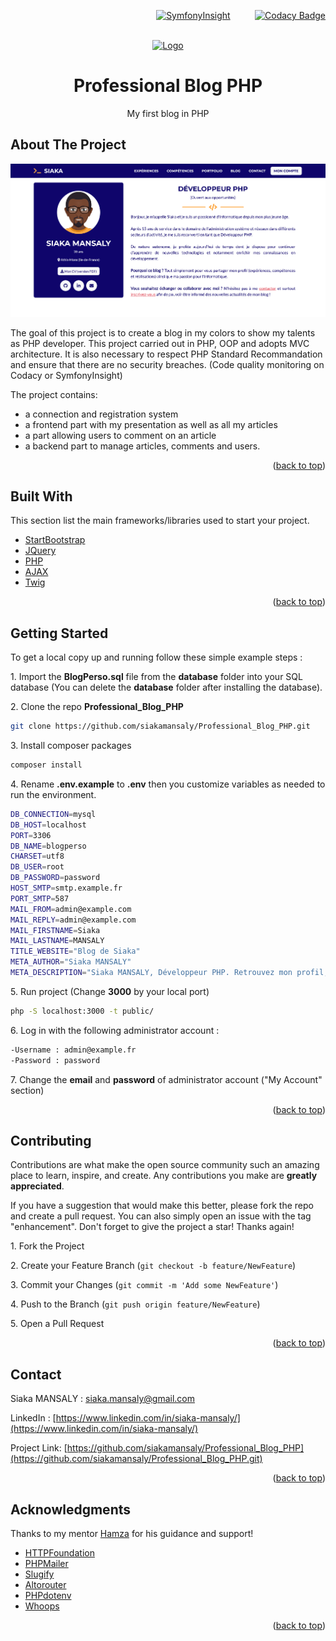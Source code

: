<div id="top"></div>
<div align="right">

[![SymfonyInsight](https://insight.symfony.com/projects/30cae1fe-c708-4607-bbc9-c870c385cabe/small.svg)](https://insight.symfony.com/projects/30cae1fe-c708-4607-bbc9-c870c385cabe)&nbsp;&nbsp;&nbsp;&nbsp;&nbsp;&nbsp;&nbsp;&nbsp;&nbsp;&nbsp;[![Codacy Badge](https://app.codacy.com/project/badge/Grade/70faed99b8b44df286c0b985a919e2a5)](https://www.codacy.com/gh/siakamansaly/Blog_PHP_MVC/dashboard?utm_source=github.com&amp;utm_medium=referral&amp;utm_content=siakamansaly/Blog_PHP_MVC&amp;utm_campaign=Badge_Grade)

</div>
<!-- PROJECT LOGO -->
<br />
<div align="center">
  <a href="https://github.com/siakamansaly/Blog_PHP_MVC">
    <img src="public/img/favicon/favicon.ico" alt="Logo">
  </a>
  <h1 align="center">Professional Blog PHP</h1>
  <p align="center">
    My first blog in PHP
  </p>
</div>

<!-- ABOUT THE PROJECT -->
## About The Project

<div align="center">
    <img src="public/img/Screenshot.png" alt="Screenshot" width="700px">
</div>
<p>The goal of this project is to create a blog in my colors to show my talents as PHP developer.
This project carried out in PHP, OOP and adopts MVC architecture. It is also necessary to respect PHP Standard Recommandation and ensure that there are no security breaches. (Code quality monitoring on Codacy or SymfonyInsight)</p>
<p>The project contains:</p>
<ul>
  <li>a connection and registration system</li>
  <li>a frontend part with my presentation as well as all my articles</li>
  <li>a part allowing users to comment on an article</li>
  <li>a backend part to manage articles, comments and users.</li>
</ul>

<p align="right">(<a href="#top">back to top</a>)</p>

## Built With

This section list the main frameworks/libraries used to start your project.
<ul>
  <li><a href="https://startbootstrap.com/" target="_blank">StartBootstrap</a></li>
  <li><a href="https://jquery.com" target="_blank">JQuery</a></li>
  <li><a href="https://www.php.net/" target="_blank">PHP</a></li>
  <li><a href="https://www.w3schools.com/php/php_ajax_php.asp">AJAX</a></li>
  <li><a href="https://twig.symfony.com/" target="_blank">Twig</a></li>
</ul>

<p align="right">(<a href="#top">back to top</a>)</p>

<!-- GETTING STARTED -->
## Getting Started

To get a local copy up and running follow these simple example steps :

1.&nbsp;Import the **BlogPerso.sql** file from the **database** folder into your SQL database (You can delete the **database** folder after installing the database).

2.&nbsp;Clone the repo **Professional_Blog_PHP**
   ```sh
   git clone https://github.com/siakamansaly/Professional_Blog_PHP.git
   ```
3.&nbsp;Install composer packages
   ```sh
   composer install
   ```
4.&nbsp;Rename **.env.example** to **.env** then you customize variables as needed to run the environment.
   ```sh
   DB_CONNECTION=mysql
   DB_HOST=localhost
   PORT=3306
   DB_NAME=blogperso
   CHARSET=utf8
   DB_USER=root
   DB_PASSWORD=password
   HOST_SMTP=smtp.example.fr
   PORT_SMTP=587
   MAIL_FROM=admin@example.com
   MAIL_REPLY=admin@example.com
   MAIL_FIRSTNAME=Siaka
   MAIL_LASTNAME=MANSALY
   TITLE_WEBSITE="Blog de Siaka"
   META_AUTHOR="Siaka MANSALY"
   META_DESCRIPTION="Siaka MANSALY, Développeur PHP. Retrouvez mon profil, mon CV ainsi que mon blog."
   ```

5.&nbsp;Run project (Change **3000** by your local port)
   ```sh
   php -S localhost:3000 -t public/
   ```

6.&nbsp;Log in with the following administrator account :
   ```sh
   -Username : admin@example.fr
   -Password : password
   ```

7.&nbsp;Change the **email** and **password** of administrator account ("My Account" section)

<p align="right">(<a href="#top">back to top</a>)</p>

<!-- CONTRIBUTING -->
## Contributing

Contributions are what make the open source community such an amazing place to learn, inspire, and create. Any contributions you make are **greatly appreciated**.

If you have a suggestion that would make this better, please fork the repo and create a pull request. You can also simply open an issue with the tag "enhancement".
Don't forget to give the project a star! Thanks again!

1.&nbsp;Fork the Project

2.&nbsp;Create your Feature Branch (`git checkout -b feature/NewFeature`)

3.&nbsp;Commit your Changes (`git commit -m 'Add some NewFeature'`)

4.&nbsp;Push to the Branch (`git push origin feature/NewFeature`)

5.&nbsp;Open a Pull Request

<p align="right">(<a href="#top">back to top</a>)</p>

<!-- CONTACT -->
## Contact

Siaka MANSALY : [siaka.mansaly@gmail.com](siaka.mansaly@gmail.com) 

LinkedIn : [https://www.linkedin.com/in/siaka-mansaly/](https://www.linkedin.com/in/siaka-mansaly/)

Project Link: [https://github.com/siakamansaly/Professional_Blog_PHP](https://github.com/siakamansaly/Professional_Blog_PHP.git)
              
<p align="right">(<a href="#top">back to top</a>)</p>

## Acknowledgments

Thanks to my mentor [Hamza](https://github.com/Hamzasakrani) for his guidance and support!

<ul>
  <li><a href="https://symfony.com/doc/current/components/http_foundation.html" target="_blank">HTTPFoundation</a></li>
  <li><a href="https://github.com/PHPMailer/PHPMailer" target="_blank">PHPMailer</a></li>
  <li><a href="https://github.com/cocur/slugify" target="_blank">Slugify</a></li>
  <li><a href="http://altorouter.com/" target="_blank">Altorouter</a></li>
  <li><a href="https://github.com/vlucas/phpdotenv" target="_blank">PHPdotenv</a></li>
  <li><a href="https://github.com/filp/whoops" target="_blank">Whoops</a></li>
</ul>

<p align="right">(<a href="#top">back to top</a>)</p>